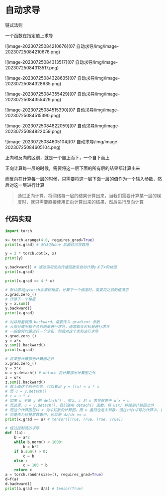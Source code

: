 # 自动求导

链式法则

一个函数在指定值上求导

![image-20230725084210676](07 自动求导/img/image-20230725084210676.png)

![image-20230725084313517](07 自动求导/img/image-20230725084313517.png)

![image-20230725084328635](07 自动求导/img/image-20230725084328635.png)

![image-20230725084355429](07 自动求导/img/image-20230725084355429.png)

![image-20230725084515390](07 自动求导/img/image-20230725084515390.png)

![image-20230725084822059](07 自动求导/img/image-20230725084822059.png)

![image-20230725084605104](07 自动求导/img/image-20230725084605104.png)



正向和反向的区别，就是一个自上而下，一个自下而上

正向计算每一层的时候，需要将这一层下面的所有层的结果都计算出来

而反向在计算每一层的时候，只需要将这一层下面一层的值作为一个输入参数，然后对这一层进行计算

>   通过正向计算，将网络每一层的结果计算出来，当我们需要计算某一层的梯度时，就只需要直接使用正向计算出来的结果，然后进行反向计算

## 代码实现

```python
import torch

x= torch.arange(4.0, requires_grad=True)
print(x.grad) # 默认为None 后面访问导数用

y = 2 * torch.dot(x, x)
print(y)

y.backward() # 通过调用反向传播函数来自动计算y关于x的梯度
print(x.grad)

print(x.grad == 4 * x)

# 默认情况pytorch会累积梯度，计算下一个梯度时，需要将之前的值清空
x.grad.zero_()
# 计算下一个梯度
y = x.sum()
y.backward()
print(x.grad)

# 对非标量调用 backward，需要传入 gradient 参数
# 大部分情况都不会对向量进行求导，通常都会对标量进行求导
# 一般会将向量进行一个求和，然后对这个求和进行求导
x.grad.zero_()
y = x*x
y.sum().backward()
print(x.grad)

# 将某些计算挪到计算图之外
x.grad.zero_()
y = x*x
u = y.detach() # detach 将计算挪出计算图之外
z = u*x
z.sum().backward()
# 就上面这个例子而言，可以看出 y = f(x) = x * x
# 而 u = y.detach()
# z = u * x
# 如果 u 不是 y 的 detach() ，那么，z 对 x 求导就等于 u`x + u
# 而这里，u = y.detach()，我们使用 detach() 函数，将 u(x) 排除到计算图之外
# 而这个计算图是以 x 为未知数的计算图，而 u 虽然也是未知数，但在z对x求导的计算中，就不能作为未知数计算了
# 而是作为标量常数看待，也就是 dz/dx == u
print(x.grad == u) # tensor([True, True, True, True])

# 经过控制流的求导
def f(a):
    b = a*2
    while b.norm() < 1000:
        b = b*2
    if b.sum() > 0:
        c = b
    else :
        c = 100 * b
    return c
a = torch.randn(size=(), requires_grad=True)
d=f(a)
d.backward()
print(a.grad == d/a) # tensor(True)
```

